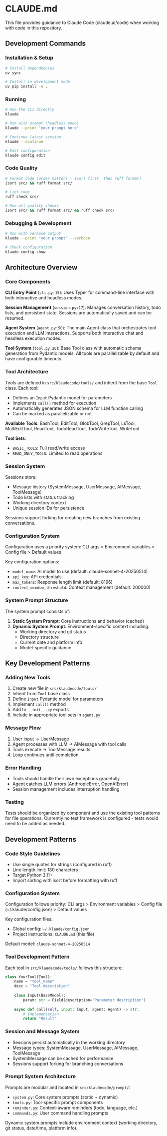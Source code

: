 # CLAUDE.md

This file provides guidance to Claude Code (claude.ai/code) when working with code in this repository.

## Development Commands

### Installation & Setup
```bash
# Install dependencies
uv sync

# Install in development mode
uv pip install -e .
```

### Running
```bash
# Run the CLI directly
klaude

# Run with prompt (headless mode)
klaude --print "your prompt here"

# Continue latest session
klaude --continue

# Edit configuration
klaude config edit
```

### Code Quality
```bash
# Format code (order matters - isort first, then ruff format)
isort src/ && ruff format src/

# Lint code
ruff check src/

# Run all quality checks
isort src/ && ruff format src/ && ruff check src/
```

### Debugging & Development
```bash
# Run with verbose output
klaude --print "your prompt" --verbose

# Check configuration
klaude config show
```

## Architecture Overview

### Core Components

**CLI Entry Point** (`cli.py:15`): Uses Typer for command-line interface with both interactive and headless modes.

**Session Management** (`session.py:17`): Manages conversation history, todo lists, and persistent state. Sessions are automatically saved and can be resumed.

**Agent System** (`agent.py:50`): The main Agent class that orchestrates tool execution and LLM interactions. Supports both interactive chat and headless execution modes.

**Tool System** (`tool.py:20`): Base Tool class with automatic schema generation from Pydantic models. All tools are parallelizable by default and have configurable timeouts.

### Tool Architecture

Tools are defined in `src/klaudecode/tools/` and inherit from the base `Tool` class. Each tool:
- Defines an `Input` Pydantic model for parameters
- Implements `call()` method for execution
- Automatically generates JSON schema for LLM function calling
- Can be marked as parallelizable or not

**Available Tools**: BashTool, EditTool, GlobTool, GrepTool, LsTool, MultiEditTool, ReadTool, TodoReadTool, TodoWriteTool, WriteTool

**Tool Sets**: 
- `BASIC_TOOLS`: Full read/write access
- `READ_ONLY_TOOLS`: Limited to read operations

### Session System

Sessions store:
- Message history (SystemMessage, UserMessage, AIMessage, ToolMessage)
- Todo lists with status tracking
- Working directory context
- Unique session IDs for persistence

Sessions support forking for creating new branches from existing conversations.

### Configuration System

Configuration uses a priority system: CLI args > Environment variables > Config file > Default values

Key configuration options:
- `model_name`: AI model to use (default: claude-sonnet-4-20250514)
- `api_key`: API credentials
- `max_tokens`: Response length limit (default: 8196)
- `context_window_threshold`: Context management (default: 200000)

### System Prompt Structure

The system prompt consists of:
1. **Static System Prompt**: Core instructions and behavior (cached)
2. **Dynamic System Prompt**: Environment-specific context including:
   - Working directory and git status
   - Directory structure
   - Current date and platform info
   - Model-specific guidance

## Key Development Patterns

### Adding New Tools
1. Create new file in `src/klaudecode/tools/`
2. Inherit from `Tool` base class
3. Define `Input` Pydantic model for parameters
4. Implement `call()` method
5. Add to `__init__.py` exports
6. Include in appropriate tool sets in `agent.py`

### Message Flow
1. User input → UserMessage
2. Agent processes with LLM → AIMessage with tool calls
3. Tools execute → ToolMessage results
4. Loop continues until completion

### Error Handling
- Tools should handle their own exceptions gracefully
- Agent catches LLM errors (AnthropicError, OpenAIError)
- Session management includes interruption handling

### Testing
Tests should be organized by component and use the existing tool patterns for file operations. Currently no test framework is configured - tests would need to be added as needed.

## Development Patterns

### Code Style Guidelines
- Use single quotes for strings (configured in ruff)
- Line length limit: 180 characters
- Target Python 3.11+
- Import sorting with isort before formatting with ruff

### Configuration System
Configuration follows priority: CLI args > Environment variables > Config file (~/.klaude/config.json) > Default values

Key configuration files:
- Global config: `~/.klaude/config.json`
- Project instructions: `CLAUDE.md` (this file)

Default model: `claude-sonnet-4-20250514`

### Tool Development Pattern
Each tool in `src/klaudecode/tools/` follows this structure:
```python
class YourTool(Tool):
    name = "tool_name"
    desc = "Tool description"
    
    class Input(BaseModel):
        param: str = Field(description="Parameter description")
    
    async def call(self, input: Input, agent: Agent) -> str:
        # Implementation
        return "Result"
```

### Session and Message System
- Sessions persist automatically in the working directory
- Message types: SystemMessage, UserMessage, AIMessage, ToolMessage
- SystemMessage can be cached for performance
- Sessions support forking for branching conversations

### Prompt System Architecture
Prompts are modular and located in `src/klaudecode/prompt/`:
- `system.py`: Core system prompts (static + dynamic)
- `tools.py`: Tool-specific prompt components  
- `reminder.py`: Context-aware reminders (todo, language, etc.)
- `commands.py`: User command handling prompts

Dynamic system prompts include environment context (working directory, git status, date/time, platform info).